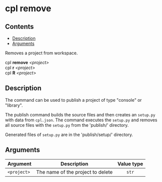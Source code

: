 # cpl remove

## Contents

- [Description](#description)
- [Arguments](#arguments)

Removes a project from workspace.

cpl **remove** *&lt;project&gt;* <br>
cpl **r** *&lt;project&gt;* <br>
cpl **R** *&lt;project&gt;*

## Description

The command can be used to publish a project of type "console" or "library".

The publish command builds the source files and then creates an ```setup.py``` with data from ```cpl.json```.
The command executes the ```setup.py``` and removes all source files with the ```setup.py``` from the 'publish/' directory.

Generated files of ```setup.py``` are in the 'publish/setup/' directory.

## Arguments

| Argument                  | Description                           | Value type      |
| ------------------------- |:-------------------------------------:|:----------------:|
| ```<project>```           | The name of the project to delete     | ```str```

